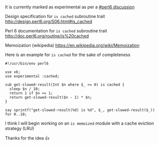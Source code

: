 It is currently marked as experimental as per a [#perl6 discussion](http://irclog.perlgeek.de/perl6/2016-02-28#i_12114511)

Design specification for `is cached` subroutine trait
http://design.perl6.org/S06.html#is_cached

Perl 6 documentation for `is cached` subroutine trait
http://doc.perl6.org/routine/is%20cached

Memoization (wikipedia)
https://en.wikipedia.org/wiki/Memoization

Here is an example for `is cached` for the sake of completeness
```Perl6
#!/usr/bin/env perl6

use v6;
use experimental :cached;

sub get-slowed-result(Int $n where $_ >= 0) is cached {
  sleep $n / 10;
  return 1 if $n <= 1;
  return get-slowed-result($n - 1) * $n;
}

say sprintf("get-slowed-result(%d) is %d", $_, get-slowed-result($_)) for 0..10;
```

I think I will begin working on an `is memoized` module with a cache eviction strategy (LRU)

Thanks for the idea :+1: 
